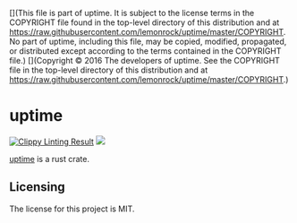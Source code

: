 [](This file is part of uptime. It is subject to the license terms in the COPYRIGHT file found in the top-level directory of this distribution and at https://raw.githubusercontent.com/lemonrock/uptime/master/COPYRIGHT. No part of uptime, including this file, may be copied, modified, propagated, or distributed except according to the terms contained in the COPYRIGHT file.)
[](Copyright © 2016 The developers of uptime. See the COPYRIGHT file in the top-level directory of this distribution and at https://raw.githubusercontent.com/lemonrock/uptime/master/COPYRIGHT.)

# uptime

[![Clippy Linting Result](https://clippy.bashy.io/github/lemonrock/uptime/master/badge.svg?style=plastic)](https://clippy.bashy.io/github/lemonrock/uptime/master/log) [![](https://img.shields.io/badge/Code%20Style-rustfmt-brightgreen.svg?style=plastic)](https://github.com/rust-lang-nursery/rustfmt#configuring-rustfmt)

[uptime] is a rust crate.


## Licensing

The license for this project is MIT.

[uptime]: https://github.com/lemonrock/uptime "uptime GitHub page"
